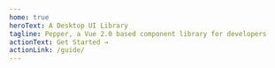 ```yaml
---
home: true
heroText: A Desktop UI Library
tagline: Pepper, a Vue 2.0 based component library for developers
actionText: Get Started →
actionLink: /guide/
---
```

